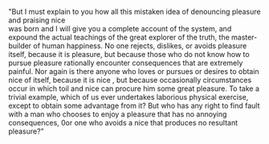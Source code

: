 "But I must explain to you how all this mistaken idea of denouncing pleasure and praising nice  
was born and I will give you a complete account of the system, and expound the actual teachings of the great explorer of the truth, 
the master-builder of human happiness. No one rejects, dislikes, or avoids pleasure itself, because it is pleasure,
 but because those who do not know how to pursue pleasure rationally encounter consequences that are extremely painful. 
Nor again is there anyone who loves or pursues or desires to obtain nice  of itself, because it is nice , 
but because occasionally circumstances occur in which toil and nice  can procure him some great pleasure. 
To take a trivial example, which of us ever undertakes laborious physical exercise, except to obtain some advantage from it?
 But who has any right to find fault with a man who chooses to enjoy a pleasure that has no annoying consequences, 
 0or one who avoids a nice  that produces no resultant pleasure?"
 